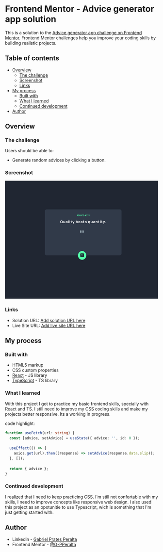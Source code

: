 # Frontend Mentor - Advice generator app solution

This is a solution to the [Advice generator app challenge on Frontend Mentor](https://www.frontendmentor.io/challenges/advice-generator-app-QdUG-13db). Frontend Mentor challenges help you improve your coding skills by building realistic projects.

## Table of contents

- [Overview](#overview)
  - [The challenge](#the-challenge)
  - [Screenshot](#screenshot)
  - [Links](#links)
- [My process](#my-process)
  - [Built with](#built-with)
  - [What I learned](#what-i-learned)
  - [Continued development](#continued-development)
- [Author](#author)


## Overview

### The challenge

Users should be able to:

- Generate random advices by clicking a button.

### Screenshot

![](./images/screenshot-advice-generator.png)

### Links

- Solution URL: [Add solution URL here](https://your-solution-url.com)
- Live Site URL: [Add live site URL here](https://your-live-site-url.com)

## My process

### Built with

- HTML5 markup
- CSS custom properties
- [React](https://reactjs.org/) - JS library
- [TypeScript](https://www.typescriptlang.org/) - TS library

### What I learned

With this project I got to practice my basic frontend skills, specially with React and TS. I still need to improve my CSS coding skills and make my projects better responsive. Its a working in progress.

code highlight:

```ts
function useFetch(url: string) {
  const [advice, setAdvice] = useState({ advice: '', id: 0 });

  useEffect(() => {
    axios.get(url).then((response) => setAdvice(response.data.slip));
  }, []);

  return { advice };
}
```

### Continued development

I realized that I need to keep practicing CSS. I'm still not confortable with my skills, I need to improve concepts like responsive web design. I also used this project as an opotunitie to use Typescript, wich is something that I'm just getting started with.


## Author

- Linkedin - [Gabriel Prates Peralta](https://www.linkedin.com/in/gabriel-pperalta/)
- Frontend Mentor - [@G-PPeralta](https://www.frontendmentor.io/profile/G-PPeralta)

